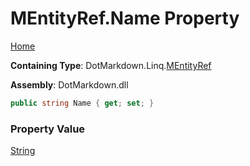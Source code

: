 # MEntityRef\.Name Property

[Home](../../../../README.md)

**Containing Type**: DotMarkdown\.Linq\.[MEntityRef](../README.md)

**Assembly**: DotMarkdown\.dll

```csharp
public string Name { get; set; }
```

### Property Value

[String](https://docs.microsoft.com/en-us/dotnet/api/system.string)

